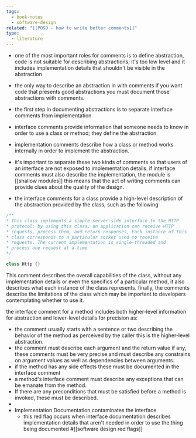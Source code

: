 ```yaml
---
tags:
  - book-notes
  - software-design
related: "[[POSD - how to write better comments]]"
type:
  - literature
---
```

- one of the most important roles for comments is to define abstraction, code is not suitable for describing abstractions; it's too low level and it includes implementation details that shouldn't be visible in the abstraction
- the only way to describe an abstraction in with comments if you want code that presents good abstractions you must document those abstractions with comments.
- the first step in documenting abstractions is to separate interface comments from implementation

- interface comments provide information that someone needs to know in order to use a class or method; they define the abstraction.
- implementation comments describe how a class or method works internally in order to implement the abstraction.

- it's important to separate these two kinds of comments so that users of an interface are not exposed to implementation details. if interface comments must also describe the implementation, the module is [[shallow modules]] this means that the act of writing comments can provide clues about the quality of the design.
- the interface comments for a class provide a high-level description of the abstraction provided by the class, such as the following
```c++
/**
* This class implements a simple server-side interface to the HTTP
* protocol: by using this class, an application can receive HTTP
* requests, process them, and return responses, Each instance of this
* class corresponds to a particular socket used to receive
* requests. The current implementation is single-threaded and
* process one request at a time
*/

class Http {}
```
This comment describes the overall capabilities of the class, without any implementation details or even the specifics of a particular method, it also describes what each instance of the class represents. finally, the comments describe the limitations of the class which may be important to developers contemplating whether to use it.

the interface comment for a method includes both higher-level information for abstraction and lower-level details for precision as:
- the comment usually starts with a sentence or two describing the behavior of the method as perceived by the caller this is the higher-level abstraction.
- the comment must describe each argument and the return value if any, these comments must be very precise and must describe any constrains on argument values as well as dependencies between arguments.
- if the method has any side effects these must be documented in the interface comment
- a method's interface comment must describe any exceptions that can be emanate from the method.
- If there are any preconditions that must be satisfied before a method is invoked, these must be described.
- 
- Implementation Documentation contaminates the interface
	- this red flag occurs when interface documentation describes implementation details that aren't needed in order to use the thing being documented #[[software design red flags]]